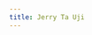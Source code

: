 ```yaml
---
title: Jerry Ta Uji
---
```


<script src="../../_scripts/orgchart.js"></script>

<div style="width:100%; height:700px;" id="tree"></div>

<script>
    var chart = new OrgChart(document.getElementById("tree"), {
    nodeMouseClick: OrgChart.action.none,
    template: "rony",
    enableSearch: false,
    mouseScrool: OrgChart.action.none,
    nodeBinding: {
        field_0: "name",
        field_1: "numbernick",
        field_2: "class",
        img_0: "img"
    },
    
    nodes: [
        { id: 1, name: "Jerry Ta", numbernick: "#9  \"Brock\"\ ", class: "Charter Class  \|\ SP20", img: "../../images/bros/9jta.png" },     
        { id: 2, pid: 1, name: "Andrew Garcia", numbernick: "#18 \"\PΛNCHAM\"\ ", class: "Alpha Class \|\ SP21", img: "../../images/bros/18agarcia.png" },        
        { id: 3, pid: 2, name: "James Li", numbernick: "#24 \"NBA CHUNGBOY\"\ ", class: "Beta Class \|\ FA21", img: "../../images/bros/24jli.png" },    
        { id: 4, pid: 3, name: "Padraig Hurley", numbernick: "#40 \"\ΛSTRO\"\ ", class: "Delta Class \|\ SP23", img: "https://cdn.balkan.app/shared/empty-img-white.svg" },
        { id: 5, pid: 2, name: "Joe Li", numbernick: "#38 \"\BTΛ\"\ ", class: "Delta Class \|\ SP23", img: "https://cdn.balkan.app/shared/empty-img-white.svg" },
    ]
});
</script>